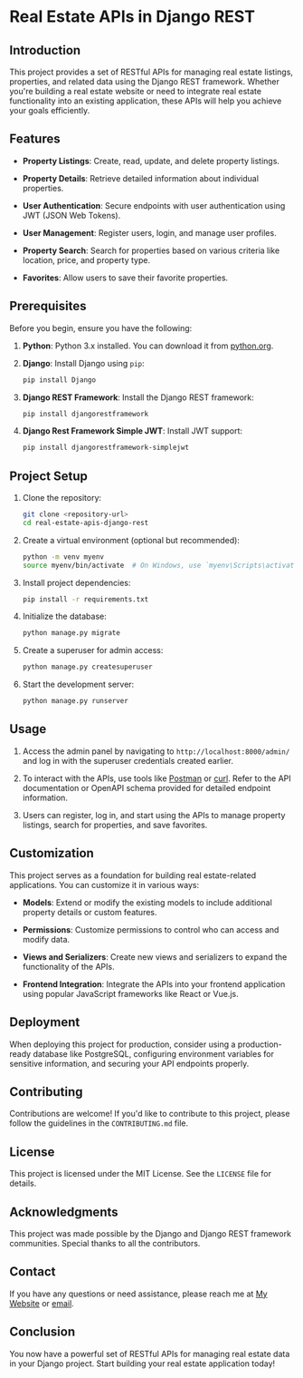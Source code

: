 

# Real Estate APIs in Django REST

## Introduction

This project provides a set of RESTful APIs for managing real estate listings, properties, and related data using the Django REST framework. Whether you're building a real estate website or need to integrate real estate functionality into an existing application, these APIs will help you achieve your goals efficiently.

## Features

- **Property Listings**: Create, read, update, and delete property listings.

- **Property Details**: Retrieve detailed information about individual properties.

- **User Authentication**: Secure endpoints with user authentication using JWT (JSON Web Tokens).

- **User Management**: Register users, login, and manage user profiles.

- **Property Search**: Search for properties based on various criteria like location, price, and property type.

- **Favorites**: Allow users to save their favorite properties.

## Prerequisites

Before you begin, ensure you have the following:

1. **Python**: Python 3.x installed. You can download it from [python.org](https://www.python.org/downloads/).

2. **Django**: Install Django using `pip`:

   ```bash
   pip install Django
   ```

3. **Django REST Framework**: Install the Django REST framework:

   ```bash
   pip install djangorestframework
   ```

4. **Django Rest Framework Simple JWT**: Install JWT support:

   ```bash
   pip install djangorestframework-simplejwt
   ```

## Project Setup

1. Clone the repository:

   ```bash
   git clone <repository-url>
   cd real-estate-apis-django-rest
   ```

2. Create a virtual environment (optional but recommended):

   ```bash
   python -m venv myenv
   source myenv/bin/activate  # On Windows, use `myenv\Scripts\activate`
   ```

3. Install project dependencies:

   ```bash
   pip install -r requirements.txt
   ```

4. Initialize the database:

   ```bash
   python manage.py migrate
   ```

5. Create a superuser for admin access:

   ```bash
   python manage.py createsuperuser
   ```

6. Start the development server:

   ```bash
   python manage.py runserver
   ```

## Usage

1. Access the admin panel by navigating to `http://localhost:8000/admin/` and log in with the superuser credentials created earlier.

2. To interact with the APIs, use tools like [Postman](https://www.postman.com/) or [curl](https://curl.se/). Refer to the API documentation or OpenAPI schema provided for detailed endpoint information.

3. Users can register, log in, and start using the APIs to manage property listings, search for properties, and save favorites.

## Customization

This project serves as a foundation for building real estate-related applications. You can customize it in various ways:

- **Models**: Extend or modify the existing models to include additional property details or custom features.

- **Permissions**: Customize permissions to control who can access and modify data.

- **Views and Serializers**: Create new views and serializers to expand the functionality of the APIs.

- **Frontend Integration**: Integrate the APIs into your frontend application using popular JavaScript frameworks like React or Vue.js.

## Deployment

When deploying this project for production, consider using a production-ready database like PostgreSQL, configuring environment variables for sensitive information, and securing your API endpoints properly.

## Contributing

Contributions are welcome! If you'd like to contribute to this project, please follow the guidelines in the `CONTRIBUTING.md` file.

## License

This project is licensed under the MIT License. See the `LICENSE` file for details.

## Acknowledgments

This project was made possible by the Django and Django REST framework communities. Special thanks to all the contributors.

## Contact

If you have any questions or need assistance, please reach me at [My Website](https://moriisaac.vercel.app/) or [email](wesongamori@gmail.com).

## Conclusion

You now have a powerful set of RESTful APIs for managing real estate data in your Django project. Start building your real estate application today!